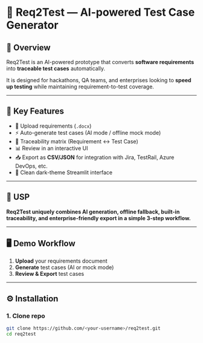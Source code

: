 # 🧪 Req2Test — AI-powered Test Case Generator

## 🚀 Overview
Req2Test is an AI-powered prototype that converts **software requirements** into **traceable test cases** automatically.

It is designed for hackathons, QA teams, and enterprises looking to **speed up testing** while maintaining requirement-to-test coverage.

---

## 🌟 Key Features
- 📂 Upload requirements (`.docx`)
- ⚡ Auto-generate test cases (AI mode / offline mock mode)
- 🔗 Traceability matrix (Requirement ↔ Test Case)
- 📊 Review in an interactive UI
- 📥 Export as **CSV/JSON** for integration with Jira, TestRail, Azure DevOps, etc.
- 🎨 Clean dark-theme Streamlit interface

---

## 🎯 USP
**Req2Test uniquely combines AI generation, offline fallback, built-in traceability, and enterprise-friendly export in a simple 3-step workflow.**

---

## 🖥️ Demo Workflow
1. **Upload** your requirements document  
2. **Generate** test cases (AI or mock mode)  
3. **Review & Export** test cases  

---

## ⚙️ Installation

### 1. Clone repo
```bash
git clone https://github.com/<your-username>/req2test.git
cd req2test
